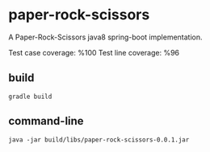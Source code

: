 # paper-rock-scissors
A Paper-Rock-Scissors java8 spring-boot implementation.

Test case coverage: %100
Test line coverage: %96

## build
    gradle build
    
## command-line
    java -jar build/libs/paper-rock-scissors-0.0.1.jar


